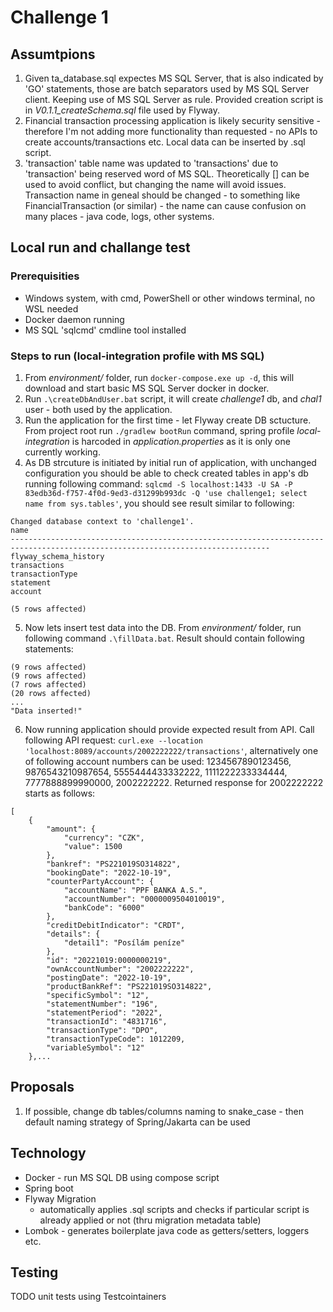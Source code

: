 # Challenge 1
## Assumtpions 
1. Given ta_database.sql expectes MS SQL Server, that is also indicated by 'GO' statements, those are batch separators used by MS SQL Server client. Keeping use of MS SQL Server as rule. Provided creation script is in _V0.1.1_createSchema.sql_ file used by Flyway.
2. Financial transaction processing application is likely security sensitive - therefore I'm not adding more functionality than requested - no APIs to create accounts/transactions etc. Local data can be inserted by .sql script.
3. 'transaction' table name was updated to 'transactions' due to 'transaction' being reserved word of MS SQL. Theoretically [] can be used to avoid conflict, but changing the name will avoid issues. Transaction name in geneal should be changed - to something like FinancialTransaction (or similar) - the name can cause confusion on many places - java code, logs, other systems.
## Local run and challange test
### Prerequisities
- Windows system, with cmd, PowerShell or other windows terminal, no WSL needed
- Docker daemon running
- MS SQL 'sqlcmd' cmdline tool installed 
### Steps to run (local-integration profile with MS SQL)
1. From _environment/_ folder, run `docker-compose.exe up -d`, this will download and start basic MS SQL Server docker in docker. 
2. Run `.\createDbAndUser.bat` script, it will create _challenge1_ db, and _chal1_ user - both used by the application.
3. Run the application for the first time - let Flyway create DB sctucture. From project root run `./gradlew bootRun` command, spring profile _local-integration_ is harcoded in _application.properties_ as it is only one currently working.
4. As DB strcuture is initiated by initial run of application, with unchanged configuration you should be able to check created tables in app's db running following command: `sqlcmd -S localhost:1433 -U SA -P 83edb36d-f757-4f0d-9ed3-d31299b993dc -Q 'use challenge1; select name from sys.tables'`, you should see result similar to following:
```
Changed database context to 'challenge1'.
name
--------------------------------------------------------------------------------------------------------------------------------
flyway_schema_history
transactions
transactionType
statement
account

(5 rows affected)
```
5. Now lets insert test data into the DB. From _environment/_ folder, run following command `.\fillData.bat`. Result should contain following statements:
```
(9 rows affected)
(9 rows affected)
(7 rows affected)
(20 rows affected)
...
"Data inserted!"
```
6. Now running application should provide expected result from API. Call following API request: `curl.exe --location 'localhost:8089/accounts/2002222222/transactions'`, alternatively one of following account numbers can be used: 1234567890123456, 9876543210987654, 5555444433332222, 1111222233334444, 7777888899990000, 2002222222. Returned response for 2002222222 starts as follows:
```
[
    {
        "amount": {
            "currency": "CZK",
            "value": 1500
        },
        "bankref": "PS221019SO314822",
        "bookingDate": "2022-10-19",
        "counterPartyAccount": {
            "accountName": "PPF BANKA A.S.",
            "accountNumber": "0000009504010019",
            "bankCode": "6000"
        },
        "creditDebitIndicator": "CRDT",
        "details": {
            "detail1": "Posílám peníze"
        },
        "id": "20221019:0000000219",
        "ownAccountNumber": "2002222222",
        "postingDate": "2022-10-19",
        "productBankRef": "PS221019SO314822",
        "specificSymbol": "12",
        "statementNumber": "196",
        "statementPeriod": "2022",
        "transactionId": "4831716",
        "transactionType": "DPO",
        "transactionTypeCode": 1012209,
        "variableSymbol": "12"
    },...
```
## Proposals
1. If possible, change db tables/columns naming to snake_case - then default naming strategy of Spring/Jakarta can be used 
## Technology
- Docker - run MS SQL DB using compose script
- Spring boot
- Flyway Migration
  - automatically applies .sql scripts and checks if particular script is already applied or not (thru migration metadata table)
- Lombok - generates boilerplate java code as getters/setters, loggers etc.
## Testing
TODO unit tests using Testcointainers